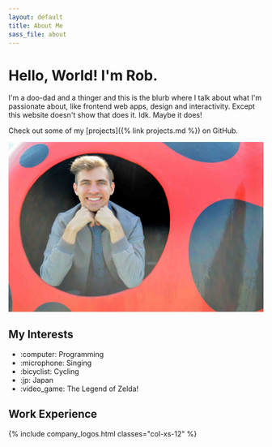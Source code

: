 ```yaml
---
layout: default
title: About Me
sass_file: about
---
```

# Hello, World! I'm Rob.

I'm a doo-dad and a thinger and this is the blurb where I talk about what I'm passionate about, like frontend web apps, design and interactivity. Except this website doesn't show that does it. Idk. Maybe it does!

Check out some of my [projects]({% link projects.md %}) on GitHub.

<div>
    <section>
        <img class="img-responsive" src="assets/images/cover.jpg"/>
    </section>
</div>


<div class="row">
<div class="col-xs-6 p-2">

<h2>My Interests</h2>
<ul class="interests col-md-offset-1">
    <li>:computer: Programming</li>
    <li>:microphone: Singing</li>
    <li>:bicyclist: Cycling</li>
    <li>:jp: Japan</li>
    <li>:video_game: The Legend of Zelda!</li>
</ul>

</div>
<div class="col-xs-6">

<h2>Work Experience</h2>

{% include company_logos.html classes="col-xs-12" %}
</div>
</div>